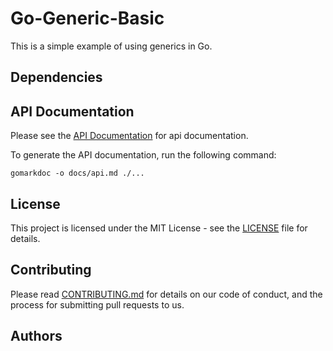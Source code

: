 # Go-Generic-Basic

This is a simple example of using generics in Go.

## Dependencies

## API Documentation

Please see the [API Documentation](./docs/api.md) for api documentation.

To generate the API documentation, run the following command:

```shell
gomarkdoc -o docs/api.md ./...
```

## License

This project is licensed under the MIT License - see the [LICENSE](LICENSE) file for details.

## Contributing

Please read [CONTRIBUTING.md](.github/CONTRIBUTING.md) for details on our code of conduct, and the process for
submitting pull requests to us.

## Authors






